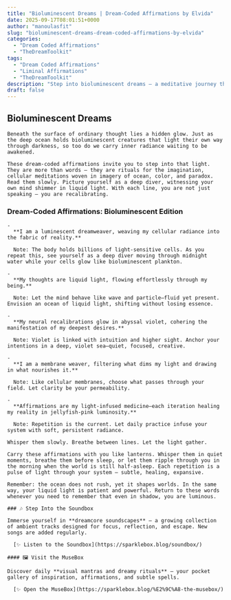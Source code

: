 ```yaml
---
title: "Bioluminescent Dreams | Dream-Coded Affirmations by Elvida"
date: 2025-09-17T08:01:51+0000
author: "manoulasfit"
slug: "bioluminescent-dreams-dream-coded-affirmations-by-elvida"
categories:
  - "Dream Coded Affirmations"
  - "TheDreamToolkit"
tags:
  - "Dream Coded Affirmations"
  - "Liminal Affirmations"
  - "TheDreamToolkit"
description: "Step into bioluminescent dreams — a meditative journey through liquid light, cellular radiance, and deep-sea affirmations. These dream-coded rituals invite you to awaken your hidden glow and remember that even in shadow, you are luminous."
draft: false
---
```

## Bioluminescent Dreams

    Beneath the surface of ordinary thought lies a hidden glow. Just as the deep ocean holds bioluminescent creatures that light their own way through darkness, so too do we carry inner radiance waiting to be awakened.

    These dream-coded affirmations invite you to step into that light. They are more than words — they are rituals for the imagination, cellular meditations woven in imagery of ocean, color, and paradox. Read them slowly. Picture yourself as a deep diver, witnessing your own mind shimmer in liquid light. With each line, you are not just speaking — you are recalibrating.

  ### Dream-Coded Affirmations: Bioluminescent Edition

    - 
      **I am a luminescent dreamweaver, weaving my cellular radiance into the fabric of reality.**

      Note: The body holds billions of light-sensitive cells. As you repeat this, see yourself as a deep diver moving through midnight water while your cells glow like bioluminescent plankton.

    - 
      **My thoughts are liquid light, flowing effortlessly through my being.**

      Note: Let the mind behave like wave and particle—fluid yet present. Envision an ocean of liquid light, shifting without losing essence.

    - 
      **My neural recalibrations glow in abyssal violet, cohering the manifestation of my deepest desires.**

      Note: Violet is linked with intuition and higher sight. Anchor your intentions in a deep, violet sea—quiet, focused, creative.

    - 
      **I am a membrane weaver, filtering what dims my light and drawing in what nourishes it.**

      Note: Like cellular membranes, choose what passes through your field. Let clarity be your permeability.

    - 
      **Affirmations are my light-infused medicine—each iteration healing my reality in jellyfish-pink luminosity.**

      Note: Repetition is the current. Let daily practice infuse your system with soft, persistent radiance.

    Whisper them slowly. Breathe between lines. Let the light gather.

    Carry these affirmations with you like lanterns. Whisper them in quiet moments, breathe them before sleep, or let them ripple through you in the morning when the world is still half-asleep. Each repetition is a pulse of light through your system — subtle, healing, expansive.

    Remember: the ocean does not rush, yet it shapes worlds. In the same way, your liquid light is patient and powerful. Return to these words whenever you need to remember that even in shadow, you are luminous.

    ### 🎶 Step Into the Soundbox

    Immerse yourself in **dreamcore soundscapes** — a growing collection of ambient tracks designed for focus, reflection, and escape. New songs are added regularly.

      [✨ Listen to the Soundbox](https://sparklebox.blog/soundbox/)

    #### 🖼️ Visit the MuseBox

    Discover daily **visual mantras and dreamy rituals** — your pocket gallery of inspiration, affirmations, and subtle spells.

      [✨ Open the MuseBox](https://sparklebox.blog/%E2%9C%A8-the-musebox/)